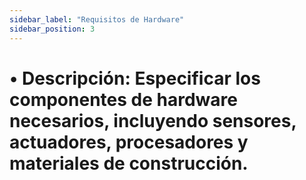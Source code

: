 ```yaml
---
sidebar_label: "Requisitos de Hardware"
sidebar_position: 3
---
```


# •	Descripción: Especificar los componentes de hardware necesarios, incluyendo sensores, actuadores, procesadores y materiales de construcción.
